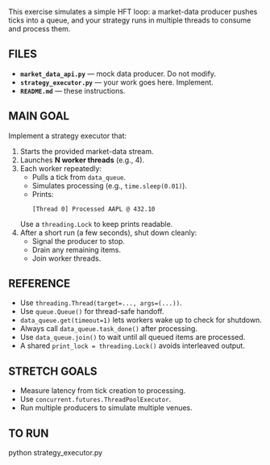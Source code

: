 This exercise simulates a simple HFT loop: a market-data producer pushes ticks into a queue, and your strategy runs in multiple threads to consume and process them.

## FILES
- **`market_data_api.py`** — mock data producer. Do not modify.  
- **`strategy_executor.py`** — your work goes here. Implement.
- **`README.md`** — these instructions.

## MAIN GOAL
Implement a strategy executor that:
1. Starts the provided market-data stream.
2. Launches **N worker threads** (e.g., 4).
3. Each worker repeatedly:
   - Pulls a tick from `data_queue`.
   - Simulates processing (e.g., `time.sleep(0.01)`).
   - Prints:  
     ```
     [Thread 0] Processed AAPL @ 432.10
     ```
   Use a `threading.Lock` to keep prints readable.
4. After a short run (a few seconds), shut down cleanly:
   - Signal the producer to stop.
   - Drain any remaining items.
   - Join worker threads.

## REFERENCE
- Use `threading.Thread(target=..., args=(...))`.
- Use `queue.Queue()` for thread-safe handoff.
- `data_queue.get(timeout=1)` lets workers wake up to check for shutdown.
- Always call `data_queue.task_done()` after processing.
- Use `data_queue.join()` to wait until all queued items are processed.
- A shared `print_lock = threading.Lock()` avoids interleaved output.

## STRETCH GOALS
- Measure latency from tick creation to processing.
- Use `concurrent.futures.ThreadPoolExecutor`.
- Run multiple producers to simulate multiple venues.

## TO RUN
python strategy_executor.py
